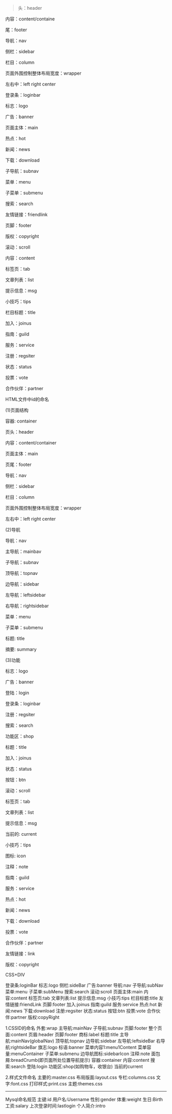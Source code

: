 >头：header

内容：content/containe

尾：footer

导航：nav

侧栏：sidebar

栏目：column

页面外围控制整体布局宽度：wrapper

左右中：left right center

登录条：loginbar

标志：logo

广告：banner

页面主体：main

热点：hot

新闻：news

下载：download

子导航：subnav

菜单：menu

子菜单：submenu

搜索：search

友情链接：friendlink

页脚：footer

版权：copyright

滚动：scroll

内容：content

标签页：tab

文章列表：list

提示信息：msg

小技巧：tips

栏目标题：title

加入：joinus

指南：guild

服务：service

注册：regsiter

状态：status

投票：vote

合作伙伴：partner


HTML文件中id的命名

(1)页面结构

容器: container

页头：header

内容：content/container

页面主体：main

页尾：footer

导航：nav

侧栏：sidebar

栏目：column

页面外围控制整体布局宽度：wrapper

左右中：left right center

(2)导航

导航：nav

主导航：mainbav

子导航：subnav

顶导航：topnav

边导航：sidebar

左导航：leftsidebar

右导航：rightsidebar

菜单：menu

子菜单：submenu

标题: title

摘要: summary

(3)功能

标志：logo

广告：banner

登陆：login

登录条：loginbar

注册：regsiter

搜索：search

功能区：shop

标题：title

加入：joinus

状态：status

按钮：btn

滚动：scroll

标签页：tab

文章列表：list

提示信息：msg

当前的: current

小技巧：tips

图标: icon

注释：note

指南：guild

服务：service

热点：hot

新闻：news

下载：download

投票：vote

合作伙伴：partner

友情链接：link

版权：copyright


CSS+DIV

登录条:loginBar
标志:logo
侧栏:sideBar
广告:banner
导航:nav
子导航:subNav
菜单:menu
子菜单:subMenu
搜索:search
滚动:scroll
页面主体:main
内容:content
标签页:tab
文章列表:list
提示信息:msg
小技巧:tips
栏目标题:title
友情链接:friendLink
页脚:footer
加入:joinus
指南:guild
服务:service
热点:hot
新闻:news
下载:download
注册:regsiter
状态:status
按钮:btn
投票:vote
合作伙伴:partner
版权:copyRight

1.CSSID的命名
外套:wrap
主导航:mainNav
子导航:subnav
页脚:footer
整个页面:content
页眉:header
页脚:footer
商标:label
标题:title
主导航:mainNav(globalNav)
顶导航:topnav
边导航:sidebar
左导航:leftsideBar
右导航:rightsideBar
旗志:logo
标语:banner
菜单内容1:menu1Content
菜单容量:menuContainer
子菜单:submenu
边导航图标:sidebarIcon
注释:note
面包屑:breadCrumb(即页面所处位置导航提示)
容器:container
内容:content
搜索:search
登陆:login
功能区:shop(如购物车，收银台)
当前的current

2.样式文件命名
主要的:master.css
布局版面:layout.css
专栏:columns.css
文字:font.css
打印样式:print.css
主题:themes.css
_____
Mysql命名规范
主键:id
用户名:Username
性别:gender
体重:weight
生日:Birth
工资:salary
上次登录时间:lastlogin
个人简介:intro


